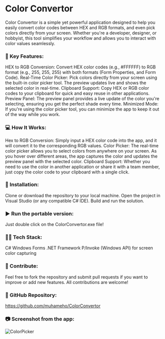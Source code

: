 # Color Convertor
Color Convertor is a simple yet powerful application designed to help you easily convert color codes between HEX and RGB formats, and even pick colors directly from your screen. Whether you're a developer, designer, or hobbyist, this tool simplifies your workflow and allows you to interact with color values seamlessly.

### 🌟 Key Features:
HEX to RGB Conversion: Convert HEX color codes (e.g., #FFFFFF) to RGB format (e.g., 255, 255, 255) with both formats (Form Properties, and Form Code).
Real-Time Color Picker: Pick colors directly from your screen using the built-in color picker tool. The preview updates live and shows the selected color in real-time.
Clipboard Support: Copy HEX or RGB color codes to your clipboard for quick and easy reuse in other applications.
Preview Panel: The preview panel provides a live update of the color you're selecting, ensuring you get the perfect shade every time.
Minimized Mode: If you're using the color picker tool, you can minimize the app to keep it out of the way while you work.

### 💻 How It Works:
Hex to RGB Conversion: Simply input a HEX color code into the app, and it will convert it to the corresponding RGB values.
Color Picker: The real-time color picker allows you to select colors from anywhere on your screen. As you hover over different areas, the app captures the color and updates the preview panel with the selected color.
Clipboard Support: Whether you need to use the color in another application or share it with a team member, just copy the color code to your clipboard with a single click.

### 🔧 Installation:
Clone or download the repository to your local machine.
Open the project in Visual Studio (or any compatible C# IDE).
Build and run the solution.

### ▶️ Run the portable version:
Just double click on the ColorConvertor.exe file!

### 🧑‍💻 Tech Stack:
C#
Windows Forms
.NET Framework
P/Invoke (Windows API) for screen color capturing

### 📢 Contribute:
Feel free to fork the repository and submit pull requests if you want to improve or add new features. All contributions are welcome!

### 🔗 GitHub Repository:
https://github.com/muhameho/ColorConvertor

### 📷 Screenshot from the app:
![ColorPicker](https://github.com/user-attachments/assets/2154e26c-b490-4da9-9e57-e8b2e273b06b)

